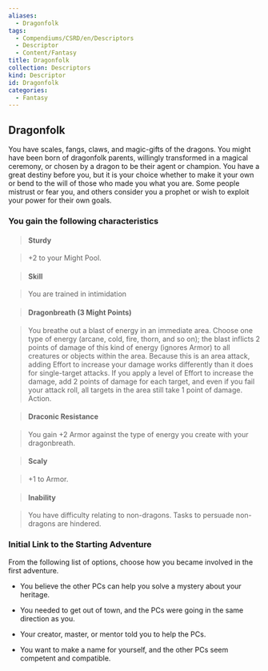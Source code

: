 ```yaml
---
aliases:
  - Dragonfolk
tags:
  - Compendiums/CSRD/en/Descriptors
  - Descriptor
  - Content/Fantasy
title: Dragonfolk
collection: Descriptors
kind: Descriptor
id: Dragonfolk
categories:
  - Fantasy
---
```

## Dragonfolk    
You have scales, fangs, claws, and magic-gifts of the dragons. You might have been born of dragonfolk parents, willingly transformed in a magical ceremony, or chosen by a dragon to be their agent or champion. You have a great destiny before you, but it is your choice whether to make it your own or bend to the will of those who made you what you are. Some people mistrust or fear you, and others consider you a prophet or wish to exploit your power for their own goals.  
### You gain the following characteristics    
> #### Sturdy  
> +2 to your Might Pool.    
  
> #### Skill  
> You are trained in intimidation    
  
> #### Dragonbreath (3 Might Points)  
> You breathe out a blast of energy in an immediate area. Choose one type of energy (arcane, cold, fire, thorn, and so on); the blast inflicts 2 points of damage of this kind of energy (ignores Armor) to all creatures or objects within the area. Because this is an area attack, adding Effort to increase your damage works differently than it does for single-target attacks. If you apply a level of Effort to increase the damage, add 2 points of damage for each target, and even if you fail your attack roll, all targets in the area still take 1 point of damage. Action.    
  
> #### Draconic Resistance  
> You gain +2 Armor against the type of energy you create with your dragonbreath.    
  
> #### Scaly  
> +1 to Armor.    
  
> #### Inability  
> You have difficulty relating to non-dragons. Tasks to persuade non-dragons are hindered.    
  
### Initial Link to the Starting Adventure    
From the following list of options, choose how you became involved in the first adventure.    
- You believe the other PCs can help you solve a mystery about your heritage.    
- You needed to get out of town, and the PCs were going in the same direction as you.    
- Your creator, master, or mentor told you to help the PCs.    
- You want to make a name for yourself, and the other PCs seem competent and compatible.  
